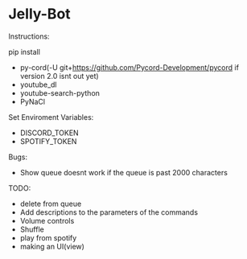 # Jelly-Bot
Instructions:

pip install
 - py-cord(-U git+https://github.com/Pycord-Development/pycord if version 2.0 isnt out yet)
 - youtube_dl
 - youtube-search-python
 - PyNaCl

Set Enviroment Variables:
 - DISCORD_TOKEN
 - SPOTIFY_TOKEN

Bugs:
 - Show queue doesnt work if the queue is past 2000 characters

TODO:
 - delete from queue
 - Add descriptions to the parameters of the commands
 - Volume controls
 - Shuffle
 - play from spotify
 - making an UI(view)
 